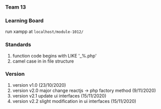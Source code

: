 ### Team 13

### Learning Board
run xampp at `localhost/module-1012/`

### Standards
1. function code begins with LIKE '_%.php'
2. camel case in in file structure

### Version
1. version v1.0 (23/10/2020)
2. version v2.0 major change reactjs -> php factory method (9/11/2020)
3. version v2.1 update ui interfaces (15/11/2020)
4. version v2.2 slight modification in ui interfaces (15/11/2020)